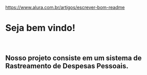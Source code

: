 https://www.alura.com.br/artigos/escrever-bom-readme

<h1>Seja bem vindo!</h1>

<br>

<h2>Nosso projeto consiste em um sistema de Rastreamento de Despesas Pessoais.</h2>



